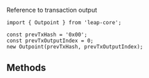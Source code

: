 Reference to transaction output

```
import { Outpoint } from 'leap-core';

const prevTxHash = '0x00';
const prevTxOutputIndex = 0;
new Outpoint(prevTxHash, prevTxOutputIndex);
```

## Methods